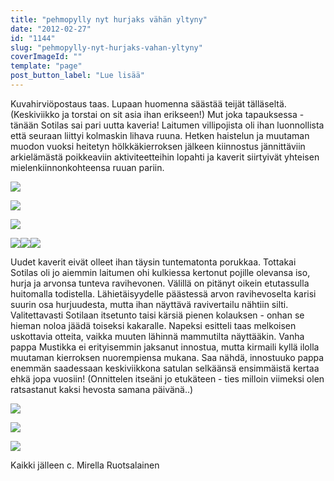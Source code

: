 ```yaml
---
title: "pehmopylly nyt hurjaks vähän yltyny"
date: "2012-02-27"
id: "1144"
slug: "pehmopylly-nyt-hurjaks-vahan-yltyny"
coverImageId: ""
template: "page"
post_button_label: "Lue lisää"
---
```


Kuvahirviöpostaus taas. Lupaan huomenna säästää teijät tälläseltä. (Keskiviikko ja torstai on sit asia ihan erikseen!) Mut joka tapauksessa - tänään Sotilas sai pari uutta kaveria! Laitumen villipojista oli ihan luonnollista että seuraan liittyi kolmaskin lihava ruuna. Hetken haistelun ja muutaman muodon vuoksi heitetyn hölkkäkierroksen jälkeen kiinnostus jännittäviin arkielämästä poikkeaviin aktiviteetteihin lopahti ja kaverit siirtyivät yhteisen mielenkiinnonkohteensa ruuan pariin.

[![](/images/0-unknown_soldier9.png)](http://3.bp.blogspot.com/-do-UdVg2HS4/T0uPoMtgh8I/AAAAAAAAAZI/GfIldqNAKZA/s1600/0-unknown_soldier9.png)

[![](/images/unknown_soldier_apex1.png)](http://1.bp.blogspot.com/-xIrZEH_-TNQ/T0uP-6-MDEI/AAAAAAAAAaA/CVu8kYUmKyg/s1600/unknown_soldier_apex1.png)

[![](/images/leimaton2.png)](http://4.bp.blogspot.com/-l5qhK4uD3k0/T0uPvqvX6SI/AAAAAAAAAZY/wQikGMeLeb4/s1600/leimaton2.png)

[![](/images/phantogrator5.png)](http://3.bp.blogspot.com/-cWMGfK-UUsI/T0uP1Z3OxXI/AAAAAAAAAZo/wHGZ6dcW9Cs/s1600/phantogrator5.png)[![](/images/0-unknown_soldier11.png)](http://3.bp.blogspot.com/-0Wu_hDFS_zo/T0uPj_1vR5I/AAAAAAAAAZA/7aIkgAWKVWM/s1600/0-unknown_soldier11.png)[![](/images/apex11.png)](http://2.bp.blogspot.com/-BFl5HNFA2Tc/T0uPrx8b9jI/AAAAAAAAAZQ/1UTsSrfE_Ow/s1600/apex11.png)

Uudet kaverit eivät olleet ihan täysin tuntematonta porukkaa. Tottakai Sotilas oli jo aiemmin laitumen ohi kulkiessa kertonut pojille olevansa iso, hurja ja arvonsa tunteva ravihevonen. Välillä on pitänyt oikein etutassulla huitomalla todistella. Lähietäisyydelle päästessä arvon ravihevoselta karisi suurin osa hurjuudesta, mutta ihan näyttävä ravivertailu nähtiin silti. Valitettavasti Sotilaan itsetunto taisi kärsiä pienen kolauksen - onhan se hieman noloa jäädä toiseksi kakaralle. Napeksi esitteli taas melkoisen uskottavia otteita, vaikka muuten lähinnä mammutilta näyttääkin. Vanha pappa Mustikka ei erityisemmin jaksanut innostua, mutta kirmaili kyllä ilolla muutaman kierroksen nuorempiensa mukana. Saa nähdä, innostuuko pappa enemmän saadessaan keskiviikkona satulan selkäänsä ensimmäistä kertaa ehkä jopa vuosiin! (Onnittelen itseäni jo etukäteen - ties milloin viimeksi olen ratsastanut kaksi hevosta samana päivänä..)

[![](/images/phantogrator+%252833%2529.png)](http://2.bp.blogspot.com/-w9i1Vnih-qY/T0uPx-FmrDI/AAAAAAAAAZg/zwEV0TT9AUA/s1600/phantogrator+%252833%2529.png)

[![](/images/porukka1.png)](http://2.bp.blogspot.com/-8hCKzl4coNQ/T0uP49JIFEI/AAAAAAAAAZw/HGEedLS1SXc/s1600/porukka1.png)

[![](/images/unknown+soldier+%252833%2529.png)](http://2.bp.blogspot.com/-91ZkH0ClwmQ/T0uP64R7fgI/AAAAAAAAAZ4/3RaVFdiEKmA/s1600/unknown+soldier+%252833%2529.png)

Kaikki jälleen c. Mirella Ruotsalainen
